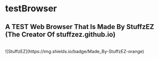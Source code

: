 # testBrowser
## A TEST Web Browser That Is Made By StuffzEZ (The Creator Of stuffzez.github.io)
<br>
![StuffzEZ](https://img.shields.io/badge/Made_By-StuffzEZ-orange)
